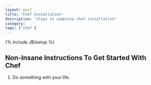 ```yaml
---
layout: post
title: "Chef Installation"
description: "Steps to complete chef installation"
category:
tags: ['chef']
---
```

{% include JB/setup %}

## Non-Insane Instructions To Get Started With Chef

1. Do something with your life.
